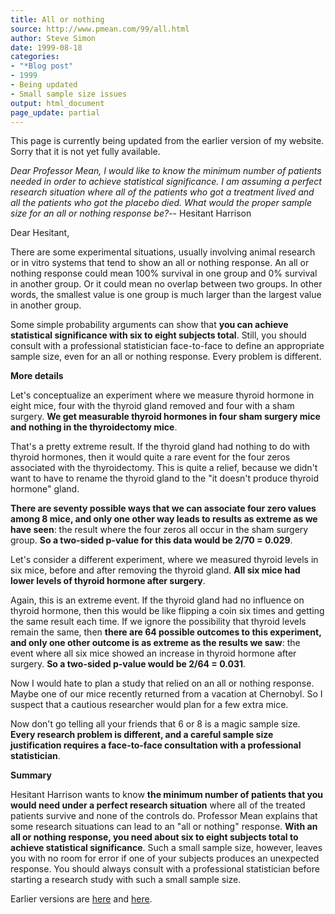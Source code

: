 ```yaml
---
title: All or nothing
source: http://www.pmean.com/99/all.html
author: Steve Simon
date: 1999-08-18
categories:
- "*Blog post"
- 1999
- Being updated
- Small sample size issues
output: html_document
page_update: partial
---
```


This page is currently being updated from the earlier version of my website. Sorry that it is not yet fully available.

*Dear Professor Mean, I would like to know the minimum number of
patients needed in order to achieve statistical significance. I am
assuming a perfect research situation where all of the patients who got
a treatment lived and all the patients who got the placebo died. What
would the proper sample size for an all or nothing response be?*\--
Hesitant Harrison

<!---More--->

Dear Hesitant,

There are some experimental situations, usually involving animal
research or in vitro systems that tend to show an all or nothing
response. An all or nothing response could mean 100% survival in one
group and 0% survival in another group. Or it could mean no overlap
between two groups. In other words, the smallest value is one group is
much larger than the largest value in another group.

Some simple probability arguments can show that **you can achieve
statistical significance with six to eight subjects total**. Still, you
should consult with a professional statistician face-to-face to define
an appropriate sample size, even for an all or nothing response. Every
problem is different.

**More details**

Let's conceptualize an experiment where we measure thyroid hormone in
eight mice, four with the thyroid gland removed and four with a sham
surgery. **We get measurable thyroid hormones in four sham surgery mice
and nothing in the thyroidectomy mice**.

That's a pretty extreme result. If the thyroid gland had nothing to do
with thyroid hormones, then it would quite a rare event for the four
zeros associated with the thyroidectomy. This is quite a relief, because
we didn't want to have to rename the thyroid gland to the "it doesn't
produce thyroid hormone" gland.

**There are seventy possible ways that we can associate four zero values
among 8 mice, and only one other way leads to results as extreme as we
have seen**: the result where the four zeros all occur in the sham
surgery group. **So a two-sided p-value for this data would be 2/70 =
0.029**.

Let's consider a different experiment, where we measured thyroid levels
in six mice, before and after removing the thyroid gland. **All six mice
had lower levels of thyroid hormone after surgery**.

Again, this is an extreme event. If the thyroid gland had no influence
on thyroid hormone, then this would be like flipping a coin six times
and getting the same result each time. If we ignore the possibility that
thyroid levels remain the same, then **there are 64 possible outcomes to
this experiment, and only one other outcome is as extreme as the results
we saw**: the event where all six mice showed an increase in thyroid
hormone after surgery. **So a two-sided p-value would be 2/64 = 0.031**.

Now I would hate to plan a study that relied on an all or nothing
response. Maybe one of our mice recently returned from a vacation at
Chernobyl. So I suspect that a cautious researcher would plan for a few
extra mice.

Now don't go telling all your friends that 6 or 8 is a magic sample
size. **Every research problem is different, and a careful sample size
justification requires a face-to-face consultation with a professional
statistician**.

**Summary**

Hesitant Harrison wants to know **the minimum number of patients that
you would need under a perfect research situation** where all of the
treated patients survive and none of the controls do. Professor Mean
explains that some research situations can lead to an "all or nothing"
response. **With an all or nothing response, you need about six to eight
subjects total to achieve statistical significance**. Such a small
sample size, however, leaves you with no room for error if one of your
subjects produces an unexpected response. You should always consult with
a professional statistician before starting a research study with such a
small sample size.

Earlier versions are [here][sim1] and [here][sim2].
 
[sim1]: http://www.pmean.com/99/all.html
[sim2]: http://new.pmean.com/all-or-nothing/
 
